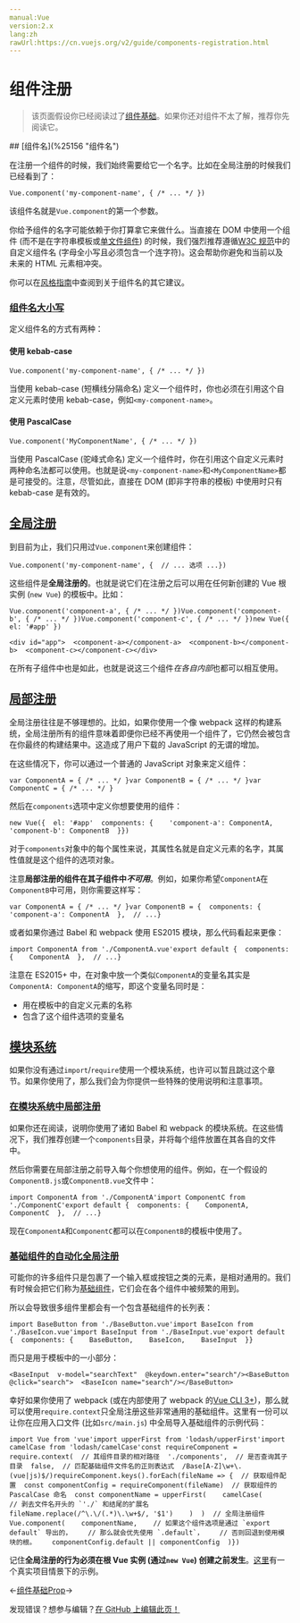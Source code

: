 ```yaml
---
manual:Vue
version:2.x
lang:zh
rawUrl:https://cn.vuejs.org/v2/guide/components-registration.html
---
```



# 组件注册
<blockquote>

该页面假设你已经阅读过了[组件基础](%24818 "")。如果你还对组件不太了解，推荐你先阅读它。

</blockquote>
## [组件名](%25156 "组件名")<a name="组件名"></a>


在注册一个组件的时候，我们始终需要给它一个名字。比如在全局注册的时候我们已经看到了：

```
Vue.component('my-component-name', { /* ... */ })
``` 



该组件名就是`Vue.component`的第一个参数。



你给予组件的名字可能依赖于你打算拿它来做什么。当直接在 DOM 中使用一个组件 (而不是在字符串模板或[单文件组件](%24799 "")) 的时候，我们强烈推荐遵循[W3C 规范](%25157 "")中的自定义组件名 (字母全小写且必须包含一个连字符)。这会帮助你避免和当前以及未来的 HTML 元素相冲突。



你可以在[风格指南](%25158 "")中查阅到关于组件名的其它建议。


### [组件名大小写](%25159 "组件名大小写")<a name="组件名大小写"></a>


定义组件名的方式有两种：


#### 使用 kebab-case<a name="使用-kebab-case"></a>
```
Vue.component('my-component-name', { /* ... */ })
``` 



当使用 kebab-case (短横线分隔命名) 定义一个组件时，你也必须在引用这个自定义元素时使用 kebab-case，例如`<my-component-name>`。


#### 使用 PascalCase<a name="使用-PascalCase"></a>
```
Vue.component('MyComponentName', { /* ... */ })
``` 



当使用 PascalCase (驼峰式命名) 定义一个组件时，你在引用这个自定义元素时两种命名法都可以使用。也就是说`<my-component-name>`和`<MyComponentName>`都是可接受的。注意，尽管如此，直接在 DOM (即非字符串的模板) 中使用时只有 kebab-case 是有效的。


## [全局注册](%25162 "全局注册")<a name="全局注册"></a>


到目前为止，我们只用过`Vue.component`来创建组件：

```
Vue.component('my-component-name', {  // ... 选项 ...})
``` 



这些组件是**全局注册的**。也就是说它们在注册之后可以用在任何新创建的 Vue 根实例 (`new Vue`) 的模板中。比如：

```
Vue.component('component-a', { /* ... */ })Vue.component('component-b', { /* ... */ })Vue.component('component-c', { /* ... */ })new Vue({ el: '#app' })
``` 

```
<div id="app">  <component-a></component-a>  <component-b></component-b>  <component-c></component-c></div>
``` 



在所有子组件中也是如此，也就是说这三个组件*在各自内部*也都可以相互使用。


## [局部注册](%25163 "局部注册")<a name="局部注册"></a>


全局注册往往是不够理想的。比如，如果你使用一个像 webpack 这样的构建系统，全局注册所有的组件意味着即便你已经不再使用一个组件了，它仍然会被包含在你最终的构建结果中。这造成了用户下载的 JavaScript 的无谓的增加。



在这些情况下，你可以通过一个普通的 JavaScript 对象来定义组件：

```
var ComponentA = { /* ... */ }var ComponentB = { /* ... */ }var ComponentC = { /* ... */ }
``` 



然后在`components`选项中定义你想要使用的组件：

```
new Vue({  el: '#app'  components: {    'component-a': ComponentA,    'component-b': ComponentB  }})
``` 



对于`components`对象中的每个属性来说，其属性名就是自定义元素的名字，其属性值就是这个组件的选项对象。



注意**局部注册的组件在其子组件中*不可用***。例如，如果你希望`ComponentA`在`ComponentB`中可用，则你需要这样写：

```
var ComponentA = { /* ... */ }var ComponentB = {  components: {    'component-a': ComponentA  },  // ...}
``` 



或者如果你通过 Babel 和 webpack 使用 ES2015 模块，那么代码看起来更像：

```
import ComponentA from './ComponentA.vue'export default {  components: {    ComponentA  },  // ...}
``` 



注意在 ES2015+ 中，在对象中放一个类似`ComponentA`的变量名其实是`ComponentA: ComponentA`的缩写，即这个变量名同时是：


* 用在模板中的自定义元素的名称
* 包含了这个组件选项的变量名

## [模块系统](%25164 "模块系统")<a name="模块系统"></a>


如果你没有通过`import`/`require`使用一个模块系统，也许可以暂且跳过这个章节。如果你使用了，那么我们会为你提供一些特殊的使用说明和注意事项。


### [在模块系统中局部注册](%25165 "在模块系统中局部注册")<a name="在模块系统中局部注册"></a>


如果你还在阅读，说明你使用了诸如 Babel 和 webpack 的模块系统。在这些情况下，我们推荐创建一个`components`目录，并将每个组件放置在其各自的文件中。



然后你需要在局部注册之前导入每个你想使用的组件。例如，在一个假设的`ComponentB.js`或`ComponentB.vue`文件中：

```
import ComponentA from './ComponentA'import ComponentC from './ComponentC'export default {  components: {    ComponentA,    ComponentC  },  // ...}
``` 



现在`ComponentA`和`ComponentC`都可以在`ComponentB`的模板中使用了。


### [基础组件的自动化全局注册](%25166 "基础组件的自动化全局注册")<a name="基础组件的自动化全局注册"></a>


可能你的许多组件只是包裹了一个输入框或按钮之类的元素，是相对通用的。我们有时候会把它们称为[基础组件](%25158 "")，它们会在各个组件中被频繁的用到。



所以会导致很多组件里都会有一个包含基础组件的长列表：

```
import BaseButton from './BaseButton.vue'import BaseIcon from './BaseIcon.vue'import BaseInput from './BaseInput.vue'export default {  components: {    BaseButton,    BaseIcon,    BaseInput  }}
``` 



而只是用于模板中的一小部分：

```
<BaseInput  v-model="searchText"  @keydown.enter="search"/><BaseButton @click="search">  <BaseIcon name="search"/></BaseButton>
``` 



幸好如果你使用了 webpack (或在内部使用了 webpack 的[Vue CLI 3+](%24846 ""))，那么就可以使用`require.context`只全局注册这些非常通用的基础组件。这里有一份可以让你在应用入口文件 (比如`src/main.js`) 中全局导入基础组件的示例代码：

```
import Vue from 'vue'import upperFirst from 'lodash/upperFirst'import camelCase from 'lodash/camelCase'const requireComponent = require.context(  // 其组件目录的相对路径  './components',  // 是否查询其子目录  false,  // 匹配基础组件文件名的正则表达式  /Base[A-Z]\w+\.(vue|js)$/)requireComponent.keys().forEach(fileName => {  // 获取组件配置  const componentConfig = requireComponent(fileName)  // 获取组件的 PascalCase 命名  const componentName = upperFirst(    camelCase(      // 剥去文件名开头的 `'./` 和结尾的扩展名      fileName.replace(/^\.\/(.*)\.\w+$/, '$1')    )  )  // 全局注册组件  Vue.component(    componentName,    // 如果这个组件选项是通过 `export default` 导出的，    // 那么就会优先使用 `.default`，    // 否则回退到使用模块的根。    componentConfig.default || componentConfig  )})
``` 



记住**全局注册的行为必须在根 Vue 实例 (通过`new Vue`) 创建之前发生**。[这里](%25167 "")有一个真实项目情景下的示例。

←[组件基础](%24818 "")[Prop](%24950 "")→

发现错误？想参与编辑？[在 GitHub 上编辑此页！](%25168 "")

